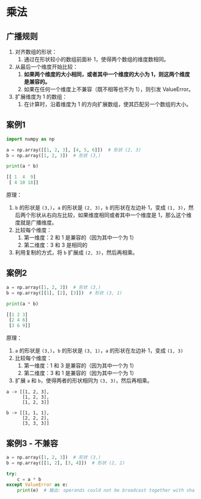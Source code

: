# 乘法

## 广播规则

1. 对齐数组的形状：
   1. 通过在形状较小的数组前面补 1，使得两个数组的维度数相同。
2. 从最后一个维度开始比较：
   1. **如果两个维度的大小相同，或者其中一个维度的大小为 1，则这两个维度是兼容的。**
   2. 如果在任何一个维度上不兼容（既不相等也不为 1），则引发 ValueError。
3. 扩展维度为 1 的数组：
   1. 在计算时，沿着维度为 1 的方向扩展数组，使其匹配另一个数组的大小。

## 案例1

```python
import numpy as np

a = np.array([[1, 2, 3], [4, 5, 6]])  # 形状 (2, 3)
b = np.array([1, 2, 3])  # 形状 (3,)

print(a * b)
```

```python
[[ 1  4  9]
 [ 4 10 18]]
```

原理：
1. `b` 的形状是 `(3,)`，`a` 的形状是 `(2, 3)`，`b` 的形状在左边补 1，变成 `(1, 3)`，然后两个形状从右向左比较，如果维度相同或者其中一个维度是 1，那么这个维度就是广播维度。
2. 比较每个维度：
   1. 第一维度：2 和 1 是兼容的（因为其中一个为 1）
   2. 第二维度：3 和 3 是相同的
3. 利用复制的方式，将 `b` 扩展成 `(2, 3)`，然后再相乘。

## 案例2

```python
a = np.array([1, 2, 3])  # 形状 (3,)
b = np.array([[1], [2], [3]])  # 形状 (3, 1)

print(a * b)
```

```python
[[1 2 3]
 [2 4 6]
 [3 6 9]]
```

原理：
1. `a` 的形状是 `(3,)`，`b` 的形状是 `(3, 1)`，`a` 的形状在左边补 1，变成 `(1, 3)`
2. 比较每个维度：
   1. 第一维度：1 和 3 是兼容的（因为其中一个为 1）
   2. 第二维度：3 和 1 是兼容的（因为其中一个为 1）
3. 扩展 `a` 和 `b`，使得两者的形状相同为 `(3, 3)`，然后再相乘。

```
a -> [[1, 2, 3],
      [1, 2, 3],
      [1, 2, 3]]

b -> [[1, 1, 1],
      [2, 2, 2],
      [3, 3, 3]]
```

## 案例3 - 不兼容

```python
a = np.array([1, 2, 3])  # 形状 (3,)
b = np.array([[1, 2], [3, 4]])  # 形状 (2, 2)

try:
    c = a * b
except ValueError as e:
    print(e)  # 输出: operands could not be broadcast together with shapes (3,) (2,2)
```